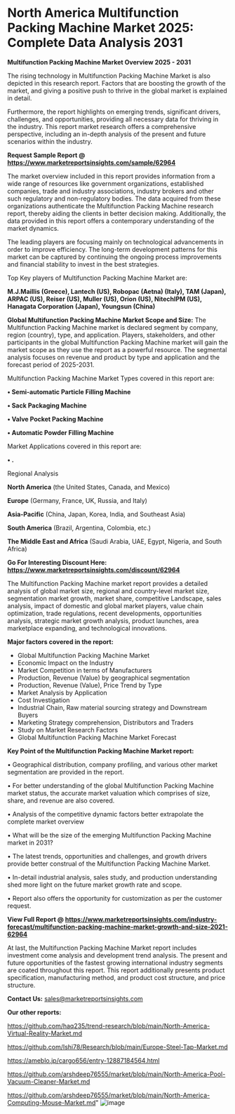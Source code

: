  # North America Multifunction Packing Machine Market 2025: Complete Data Analysis 2031

<Strong> Multifunction Packing Machine Market Overview 2025 - 2031</strong>

The rising technology in Multifunction Packing Machine Market is also depicted in this research report. Factors that are boosting the growth of the market, and giving a positive push to thrive in the global market is explained in detail.

Furthermore, the report highlights on emerging trends, significant drivers, challenges, and opportunities, providing all necessary data for thriving in the industry. This report market research offers a comprehensive perspective, including an in-depth analysis of the present and future scenarios within the industry.

<strong>Request Sample Report @ <a href=https://www.marketreportsinsights.com/sample/62964>https://www.marketreportsinsights.com/sample/62964</a></strong>

The market overview included in this report provides information from a wide range of resources like government organizations, established companies, trade and industry associations, industry brokers and other such regulatory and non-regulatory bodies. The data acquired from these organizations authenticate the Multifunction Packing Machine research report, thereby aiding the clients in better decision making. Additionally, the data provided in this report offers a contemporary understanding of the market dynamics.

The leading players are focusing mainly on technological advancements in order to improve efficiency. The long-term development patterns for this market can be captured by continuing the ongoing process improvements and financial stability to invest in the best strategies.

Top Key players of Multifunction Packing Machine Market are:

<strong>M.J.Maillis (Greece), Lantech (US), Robopac (Aetna) (Italy), TAM (Japan), ARPAC (US), Reiser (US), Muller (US), Orion (US), NitechIPM (US), Hanagata Corporation (Japan), Youngsun (China)</strong>

<strong><b>Global Multifunction Packing Machine Market Scope and Size:</b></strong>
The Multifunction Packing Machine market is declared segment by company, region (country), type, and application. Players, stakeholders, and other participants in the global Multifunction Packing Machine market will gain the market scope as they use the report as a powerful resource. The segmental analysis focuses on revenue and product by type and application and the forecast period of 2025-2031.

Multifunction Packing Machine Market Types covered in this report are:

<strong>• Semi-automatic Particle Filling Machine

• Sack Packaging Machine

• Valve Pocket Packing Machine

• Automatic Powder Filling Machine</strong>

Market Applications covered in this report are:

<strong>• .</strong> 

Regional Analysis

<strong>North America</strong> (the United States, Canada, and Mexico)

<strong>Europe</strong> (Germany, France, UK, Russia, and Italy)

<strong>Asia-Pacific</strong> (China, Japan, Korea, India, and Southeast Asia)

<strong>South America</strong> (Brazil, Argentina, Colombia, etc.)

<strong>The Middle East and Africa</strong> (Saudi Arabia, UAE, Egypt, Nigeria, and South Africa)

<strong>Go For Interesting Discount Here: <a href=https://www.marketreportsinsights.com/discount/62964>https://www.marketreportsinsights.com/discount/62964</a></strong>

The Multifunction Packing Machine market report provides a detailed analysis of global market size, regional and country-level market size, segmentation market growth, market share, competitive Landscape, sales analysis, impact of domestic and global market players, value chain optimization, trade regulations, recent developments, opportunities analysis, strategic market growth analysis, product launches, area marketplace expanding, and technological innovations.

<strong><b>Major factors covered in the report:</b></strong>
<ul>
  <li>Global Multifunction Packing Machine Market </li>
  <li>Economic Impact on the Industry</li>
  <li>Market Competition in terms of Manufacturers</li>
  <li>Production, Revenue (Value) by geographical segmentation</li>
  <li>Production, Revenue (Value), Price Trend by Type</li>
  <li>Market Analysis by Application</li>
  <li>Cost Investigation</li>
  <li>Industrial Chain, Raw material sourcing strategy and Downstream Buyers</li>
  <li>Marketing Strategy comprehension, Distributors and Traders</li>
  <li>Study on Market Research Factors</li>
  <li>Global Multifunction Packing Machine Market Forecast</li>
</ul>

<strong><b>Key Point of the Multifunction Packing Machine Market report:</b></strong>

• Geographical distribution, company profiling, and various other market segmentation are provided in the report.

• For better understanding of the global Multifunction Packing Machine market status, the accurate market valuation which comprises of size, share, and revenue are also covered.

• Analysis of the competitive dynamic factors better extrapolate the complete market overview

• What will be the size of the emerging Multifunction Packing Machine market in 2031?

• The latest trends, opportunities and challenges, and growth drivers provide better construal of the Multifunction Packing Machine Market.

• In-detail industrial analysis, sales study, and production understanding shed more light on the future market growth rate and scope.

• Report also offers the opportunity for customization as per the customer request.

<strong><b>View Full Report @ <a href=https://www.marketreportsinsights.com/industry-forecast/multifunction-packing-machine-market-growth-and-size-2021-62964>https://www.marketreportsinsights.com/industry-forecast/multifunction-packing-machine-market-growth-and-size-2021-62964</a></b></strong>


At last, the Multifunction Packing Machine Market report includes investment come analysis and development trend analysis. The present and future opportunities of the fastest growing international industry segments are coated throughout this report. This report additionally presents product specification, manufacturing method, and product cost structure, and price structure.

<strong>Contact Us:</strong>
sales@marketreportsinsights.com

<strong>Our other reports:</strong>

<a href=https://github.com/haq235/trend-research/blob/main/North-America-Virtual-Reality-Market.md>https://github.com/haq235/trend-research/blob/main/North-America-Virtual-Reality-Market.md</a>

<a href=https://github.com/Ishi78/Research/blob/main/Europe-Steel-Tap-Market.md>https://github.com/Ishi78/Research/blob/main/Europe-Steel-Tap-Market.md</a>

<a href=https://ameblo.jp/cargo656/entry-12887184564.html>https://ameblo.jp/cargo656/entry-12887184564.html</a>

<a href=https://github.com/arshdeep76555/market/blob/main/North-America-Pool-Vacuum-Cleaner-Market.md>https://github.com/arshdeep76555/market/blob/main/North-America-Pool-Vacuum-Cleaner-Market.md</a>

<a href=https://github.com/arshdeep76555/market/blob/main/North-America-Computing-Mouse-Market.md>https://github.com/arshdeep76555/market/blob/main/North-America-Computing-Mouse-Market.md</a>"
![image](https://github.com/user-attachments/assets/30fea936-09a4-4677-8407-c98ec5a940c5)
